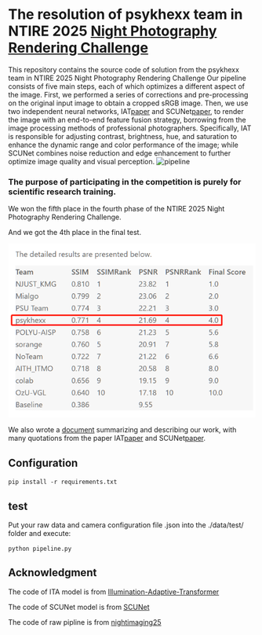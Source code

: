 The resolution of psykhexx team in NTIRE 2025 [Night Photography Rendering Challenge](https://nightimaging.org/)
==============================

  This repository contains the source code of solution from the psykhexx team in NTIRE 2025 Night Photography Rendering Challenge
Our pipeline consists of five main steps, each of which optimizes a different aspect of
the image. First, we performed a series of corrections and pre-processing on the original input image to
obtain a cropped sRGB image. Then, we use two independent neural networks, IAT[paper](https://arxiv.org/abs/2205.14871) and SCUNet[paper](https://arxiv.org/pdf/2203.13278),
to render the image with an end-to-end feature fusion strategy, borrowing from the image processing
methods of professional photographers. Specifically, IAT is responsible for adjusting contrast, brightness,
hue, and saturation to enhance the dynamic range and color performance of the image; while SCUNet
combines noise reduction and edge enhancement to further optimize image quality and visual perception.
![pipeline](picture/pipeline.jpg)

### The purpose of participating in the competition is purely for scientific research training.

We won the fifth place in the fourth phase of the NTIRE 2025 Night Photography Rendering Challenge.

And we got the 4th place in the final test. 

![result](picture/final_rank.png)

We also wrote a [document](document.pdf) summarizing and describing our work, with many quotations from the paper IAT[paper](https://arxiv.org/abs/2205.14871) and SCUNet[paper](https://arxiv.org/pdf/2203.13278).

## Configuration
```
pip install -r requirements.txt
```

## test
Put your raw data and camera configuration file .json into the ./data/test/ folder and execute:
```
python pipeline.py
```

## Acknowledgment  
The code of ITA model is from  [Illumination-Adaptive-Transformer](https://github.com/cuiziteng/Illumination-Adaptive-Transformer)

The code of SCUNet model is from [SCUNet](https://github.com/cszn/SCUNet)

The code of raw pipline is from [nightimaging25](https://github.com/createcolor/nightimaging25?tab=readme-ov-file)

